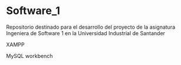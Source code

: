 # Software_1
Repositorio destinado para el desarrollo del proyecto de la asignatura Ingeniera de Software 1 en la Universidad Industrial de Santander


XAMPP

MySQL workbench
